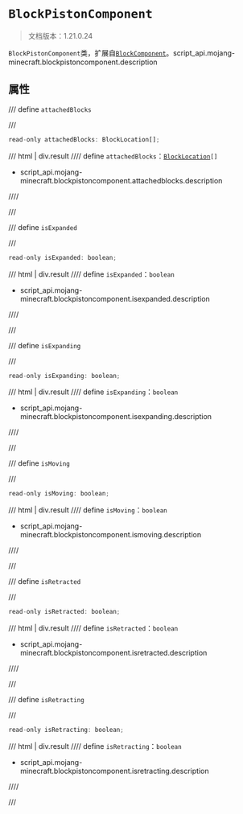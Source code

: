 # `BlockPistonComponent`

> 文档版本：1.21.0.24

`BlockPistonComponent`类，扩展自[`BlockComponent`](./blockcomponent.md)。script_api.mojang-minecraft.blockpistoncomponent.description

## 属性

/// define
`attachedBlocks`


///

```js
read-only attachedBlocks: BlockLocation[];
```

/// html | div.result
//// define
`attachedBlocks`：<code><a href="../blocklocation/">BlockLocation</a>[]</code>

- script_api.mojang-minecraft.blockpistoncomponent.attachedblocks.description


////

///


/// define
`isExpanded`


///

```js
read-only isExpanded: boolean;
```

/// html | div.result
//// define
`isExpanded`：`boolean`

- script_api.mojang-minecraft.blockpistoncomponent.isexpanded.description


////

///


/// define
`isExpanding`


///

```js
read-only isExpanding: boolean;
```

/// html | div.result
//// define
`isExpanding`：`boolean`

- script_api.mojang-minecraft.blockpistoncomponent.isexpanding.description


////

///


/// define
`isMoving`


///

```js
read-only isMoving: boolean;
```

/// html | div.result
//// define
`isMoving`：`boolean`

- script_api.mojang-minecraft.blockpistoncomponent.ismoving.description


////

///


/// define
`isRetracted`


///

```js
read-only isRetracted: boolean;
```

/// html | div.result
//// define
`isRetracted`：`boolean`

- script_api.mojang-minecraft.blockpistoncomponent.isretracted.description


////

///


/// define
`isRetracting`


///

```js
read-only isRetracting: boolean;
```

/// html | div.result
//// define
`isRetracting`：`boolean`

- script_api.mojang-minecraft.blockpistoncomponent.isretracting.description


////

///

